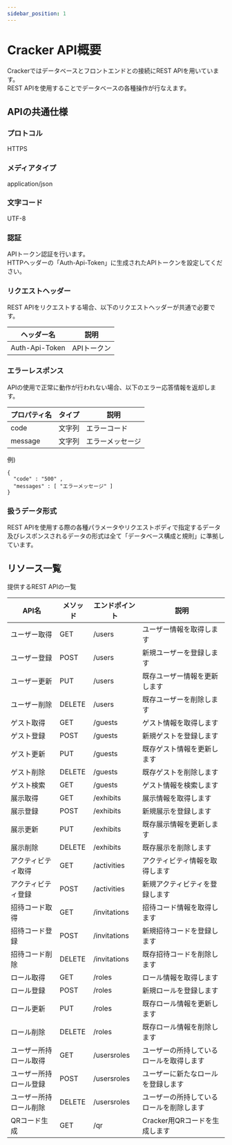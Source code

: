 ```yaml
---
sidebar_position: 1
---
```


# Cracker API概要
Crackerではデータベースとフロントエンドとの接続にREST APIを用いています。  
REST APIを使用することでデータベースの各種操作が行なえます。

## APIの共通仕様
### プロトコル
HTTPS
### メディアタイプ
application/json
### 文字コード
UTF-8
### 認証
APIトークン認証を行います。  
HTTPヘッダーの「Auth-Api-Token」に生成されたAPIトークンを設定してください。
### リクエストヘッダー
REST APIをリクエストする場合、以下のリクエストヘッダーが共通で必要です。

|ヘッダー名|説明|
|----|----|
|Auth-Api-Token|APIトークン|

### エラーレスポンス
APIの使用で正常に動作が行われない場合、以下のエラー応答情報を返却します。

|プロパティ名|タイプ|説明|
|----|----|----|
|code|文字列|エラーコード|
|message|文字列|エラーメッセージ|

例)
```
{
  "code" : "500" ,
  "messages" : [ "エラーメッセージ" ]
}
```

### 扱うデータ形式
REST APIを使用する際の各種パラメータやリクエストボディで指定するデータ及びレスポンスされるデータの形式は全て「データベース構成と規則」に準拠しています。

## リソース一覧
提供するREST APIの一覧

|API名|メソッド|エンドポイント|説明|
|----|----|----|----|
|ユーザー取得|GET|/users|ユーザー情報を取得します|
|ユーザー登録|POST|/users|新規ユーザーを登録します|
|ユーザー更新|PUT|/users|既存ユーザー情報を更新します|
|ユーザー削除|DELETE|/users|既存ユーザーを削除します|
|ゲスト取得|GET|/guests|ゲスト情報を取得します|
|ゲスト登録|POST|/guests|新規ゲストを登録します|
|ゲスト更新|PUT|/guests|既存ゲスト情報を更新します|
|ゲスト削除|DELETE|/guests|既存ゲストを削除します|
|ゲスト検索|GET|/guests|ゲスト情報を検索します|
|展示取得|GET|/exhibits|展示情報を取得します|
|展示登録|POST|/exhibits|新規展示を登録します|
|展示更新|PUT|/exhibits|既存展示情報を更新します|
|展示削除|DELETE|/exhibits|既存展示を削除します|
|アクティビティ取得|GET|/activities|アクティビティ情報を取得します|
|アクティビティ登録|POST|/activities|新規アクティビティを登録します|
|招待コード取得|GET|/invitations|招待コード情報を取得します|
|招待コード登録|POST|/invitations|新規招待コードを登録します|
|招待コード削除|DELETE|/invitations|既存招待コードを削除します|
|ロール取得|GET|/roles|ロール情報を取得します|
|ロール登録|POST|/roles|新規ロールを登録します|
|ロール更新|PUT|/roles|既存ロール情報を更新します|
|ロール削除|DELETE|/roles|既存ロール情報を削除します|
|ユーザー所持ロール取得|GET|/usersroles|ユーザーの所持しているロールを取得します|
|ユーザー所持ロール登録|POST|/usersroles|ユーザーに新たなロールを登録します|
|ユーザー所持ロール削除|DELETE|/usersroles|ユーザーの所持しているロールを削除します|
|QRコード生成|GET|/qr|Cracker用QRコードを生成します|
